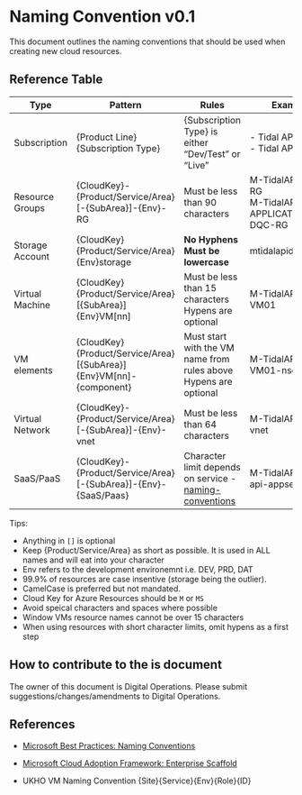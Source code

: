# Naming Convention v0.1

This document outlines the naming conventions that should be used when creating new cloud resources.

## Reference Table

| Type | Pattern | Rules | Examples |
|-|-|-|-|
| Subscription | {Product Line} {Subscription Type} | {Subscription Type} is either “Dev/Test” or “Live” | - Tidal API Dev/Test <br /> - Tidal API Live <br /> |
| Resource Groups | {CloudKey}-{Product/Service/Area}[-{SubArea}]-{Env}-RG | Must be less than 90 characters |M-TidalAPI-PRD-RG <br /> M-TidalAPI-APPLICATION-DQC-RG <br /> |
| Storage Account | {CloudKey}{Product/Service/Area}{Env}storage <br /> | **No Hyphens** <br /> **Must be lowercase** <br />| mtidalapidevstorage |
| Virtual Machine | {CloudKey}{Product/Service/Area}[{SubArea}]{Env}VM[nn] | Must be less than 15 characters <br /> Hypens are optional <br /> | M-TidalAPI-PRD-VM01 |
| VM elements | {CloudKey}{Product/Service/Area}[{SubArea}]{Env}VM[nn]-{component} | Must start with the VM name from rules above <br /> Hypens are optional | M-TidalAPI-PRD-VM01-nsg |
| Virtual Network | {CloudKey}-{Product/Service/Area}[-{SubArea}]-{Env}-vnet | Must be less than 64 characters <br /> | M-TidalAPI-DEV-vnet |
| SaaS/PaaS | {CloudKey}-{Product/Service/Area}[-{SubArea}]-{Env}-{SaaS/Paas} <br /> | Character limit depends on service - [naming-conventions](https://docs.microsoft.com/en-us/azure/architecture/best-practices/naming-conventions) <br /> | M-TidalAPI-DEV-api-appservice |

Tips: 
- Anything in `[]` is optional
- Keep {Product/Service/Area} as short as possible. It is used in ALL names and will eat into your character 
- Env refers to the development environemnt i.e. DEV, PRD, DAT
- 99.9% of resources are case insentive (storage being the outlier). 
- CamelCase is preferred but not mandated.
- Cloud Key for Azure Resources should be `M` or `MS`
- Avoid speical characters and spaces where possible
- Window VMs resource names cannot be over 15 characters
- When using resources with short character limits, omit hypens as a first step


## How to contribute to the is document

The owner of this document is Digital Operations. Please submit suggestions/changes/amendments to Digital Operations.

## References

- [Microsoft Best Practices: Naming Conventions](https://docs.microsoft.com/en-us/azure/architecture/best-practices/naming-conventions)

- [Microsoft Cloud Adoption Framework: Enterprise Scaffold](https://docs.microsoft.com/en-us/azure/architecture/cloud-adoption/appendix/azure-scaffold)

- UKHO VM Naming Convention {Site}{Service}{Env}{Role}{ID}
